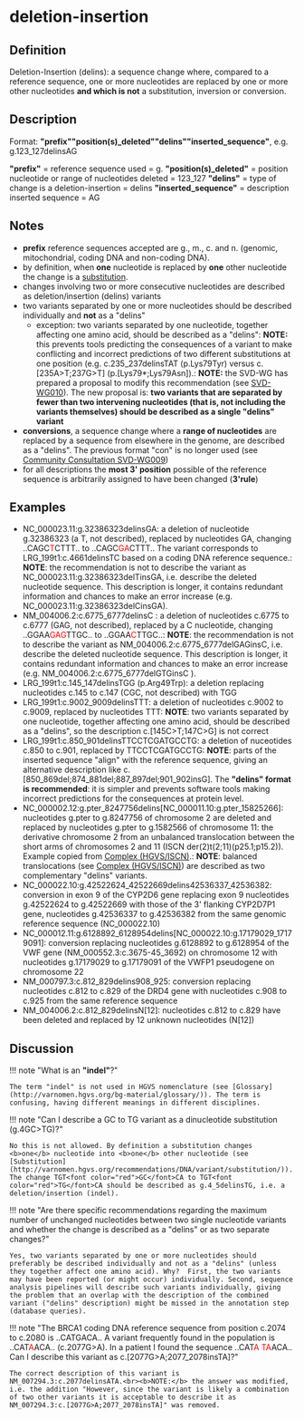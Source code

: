 # deletion-insertion

## Definition

Deletion-Insertion (delins): a sequence change where, compared to a reference sequence, one or more nucleotides are replaced by one or more other nucleotides <b>and which is not</b> a substitution, inversion or conversion.

## Description

Format:   **"prefix""position(s)\_deleted""delins""inserted_sequence"**,  e.g. g.123\_127delinsAG

**"prefix"**  =  reference sequence used  =  g.
**"position(s)\_deleted"**  =  position nucleotide or range of nucleotides deleted  =  123\_127
**"delins"**  =  type of change is a deletion-insertion  =  delins
**"inserted\_sequence"**  =  description inserted sequence  =  AG
## Notes

* **prefix** reference sequences accepted are g., m., c. and n. (genomic, mitochondrial, coding DNA and non-coding DNA).
* by definition, when **one** nucleotide is replaced by **one** other nucleotide the change is a [substitution](../substitution/).
* changes involving two or more consecutive nucleotides are described as deletion/insertion (delins) variants
* two variants separated by one or more nucleotides should be described individually and **not** as a "delins"
    * exception: two variants separated by one nucleotide, together affecting one amino acid, should be described as a "delins": **NOTE:**    this prevents tools predicting the consequences of a variant to make conflicting and incorrect predictions of two different substitutions at one position (e.g. c.235\_237delinsTAT (p.Lys79Tyr) versus c.[235A>T;237G>T] (p.[Lys79*;Lys79Asn]).: ****NOTE:**** the SVD-WG has prepared a proposal to modify this recommendation (see [SVD-WG010](../../../consultation/SVD-WG010/)). The new proposal is: **two variants that are separated by fewer than two intervening nucleotides (that is, not including the variants themselves) should be described as a single "delins" variant**
* **conversions**, a sequence change where a **range of nucleotides** are replaced by a sequence from elsewhere in the genome, are described as a "delins". The previous format "con" is no longer used (see [Community Consultation SVD-WG009](../../../consultation/SVD-WG009/))
* for all descriptions the **most 3' position** possible of the reference sequence is arbitrarily assigned to have been changed (**3'rule**)
## Examples

* NC\_000023.11:g.32386323delinsGA: a deletion of nucleotide g.32386323 (a T, not described), replaced by nucleotides GA, changing ..CAGC<font color="red">T</font>CTTT.. to ..CAGC<font color="red">GA</font>CTTT.. The variant corresponds to LRG\_199t1:c.4661delinsTC based on a coding DNA reference sequence.: **NOTE**: the recommendation is not to describe the variant as NC\_000023.11:g.32386323delTinsGA, i.e. describe the deleted nucleotide sequence. This description is longer, it contains redundant information and chances to make an error increase (e.g. NC\_000023.11:g.32386323delCinsGA).
* NM\_004006.2:c.6775\_6777delinsC : a deletion of nucleotides c.6775 to c.6777 (GAG, not described), replaced by a C nucleotide, changing ..GGAA<font color="red">GAG</font>TTGC.. to ..GGAA<font color="red">C</font>TTGC..: **NOTE**: the recommendation is not to describe the variant as NM\_004006.2:c.6775\_6777delGAGinsC, i.e. describe the deleted nucleotide sequence. This description is longer, it contains redundant information and chances to make an error increase (e.g. NM\_004006.2:c.6775\_6777delGTGinsC ).
* LRG\_199t1:c.145\_147delinsTGG (p.Arg49Trp): a deletion replacing nucleotides c.145 to c.147 (CGC, not described) with TGG
* LRG\_199t1:c.9002\_9009delinsTTT: a deletion of nucleotides c.9002 to c.9009, replaced by nucleotides TTT: **NOTE**:    two variants separated by one nucleotide, together affecting one amino acid, should be described as a "delins", so the description c.[145C>T;147C>G] is not correct
* LRG\_199t1:c.850\_901delinsTTCCTCGATGCCTG: a deletion of nuceotides c.850 to c.901, replaced by TTCCTCGATGCCTG: **NOTE**:    parts of the inserted sequence "align" with the reference sequence, giving an alternative description like c.[850\_869del;874\_881del;887\_897del;901\_902insG]. The **"delins" format is recommended**: it is simpler and prevents software tools making incorrect predictions for the consequences at protein level. 
* NC\_000002.12:g.pter\_8247756delins\[NC\_000011.10:g.pter\_15825266\]: nucleotides g.pter to g.8247756 of chromosome 2 are deleted and replaced by nucleotides g.pter to g.1582566 of chromosome 11: the derivative chromosome 2 from an unbalanced translocation between the short arms of chromosomes 2 and 11 (ISCN der(2)t(2;11)(p25.1;p15.2)). Example copied from [Complex (HGVS/ISCN)](../complex/).: **NOTE**:    balanced translocations (see [Complex (HGVS/ISCN)](../complex/)) are described as two complementary "delins" variants.
* NC\_000022.10:g.42522624\_42522669delins42536337\_42536382: conversion in exon 9 of the CYP2D6 gene replacing exon 9 nucleotides g.42522624 to g.42522669 with those of the 3' flanking CYP2D7P1 gene, nucleotides g.42536337 to g.42536382 from the same genomic reference sequence (NC\_000022.10)
* NC\_000012.11:g.6128892\_6128954delins[NC\_000022.10:g.17179029\_17179091]: conversion replacing nucleotides g.6128892 to g.6128954 of the VWF gene (NM\_000552.3:c.3675-45\_3692) on chromosome 12 with nucleotides g.17179029 to g.17179091 of the VWFP1 pseudogene on chromosome 22
* NM\_000797.3:c.812\_829delins908\_925: conversion replacing nucleotides c.812 to c.829 of the DRD4 gene with nucleotides c.908 to c.925 from the same reference sequence
* NM\_004006.2:c.812\_829delinsN[12]: nucleotides c.812 to c.829 have been deleted and replaced by 12 unknown nucleotides (N[12])
## Discussion

!!! note "What is an <b>"indel"</b>?"

    The term "indel" is not used in HGVS nomenclature (see [Glossary](http://varnomen.hgvs.org/bg-material/glossary/)). The term is confusing, having different meanings in different disciplines.

!!! note "Can I describe a GC to TG variant as a dinucleotide substitution (g.4GC>TG)?"

    No this is not allowed. By definition a substitution changes <b>one</b> nucleotide into <b>one</b> other nucleotide (see [Substitution](http://varnomen.hgvs.org/recommendations/DNA/variant/substitution/)). The change TGT<font color="red">GC</font>CA to TGT<font color="red">TG</font>CA should be described as g.4_5delinsTG, i.e. a deletion/insertion (indel).

!!! note "Are there specific recommendations regarding the maximum number of unchanged nucleotides between two single nucleotide variants and whether the change is described as a "delins" or as two separate changes?"

    Yes, two variants separated by one or more nucleotides should preferably be described individually and not as a "delins" (unless they together affect one amino acid). Why?  First, the two variants may have been reported (or might occur) individually. Second, sequence analysis pipelines will describe such variants individually, giving the problem that an overlap with the description of the combined variant ("delins" description) might be missed in the annotation step (database queries).

!!! note "The BRCA1 coding DNA reference sequence from position c.2074 to c.2080 is ..CATGACA.. A variant frequently found in the population is ..CAT<font color="red">A</font>ACA.. (c.2077G>A). In a patient I found the sequence ..CAT<font color="red">A TA</font>ACA.. Can I describe this variant as c.[2077G>A;2077_2078insTA]?"

    The correct description of this variant is NM_007294.3:c.2077delinsATA.<br><b>NOTE:</b> the answer was modified, i.e. the addition "However, since the variant is likely a combination of two other variants it is acceptable to describe it as NM_007294.3:c.[2077G>A;2077_2078insTA]" was removed. 
